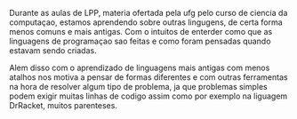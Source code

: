 Durante as aulas de LPP, materia ofertada pela ufg pelo curso de ciencia da computaçao, estamos aprendendo sobre outras lingugens, de certa forma menos comuns e mais antigas.
Com o intuitos de enterder como que as linguagens de programaçao sao feitas e como foram pensadas quando estavam sendo criadas.


Alem disso com o aprendizado de linguagens mais antigas com menos atalhos nos motiva a pensar de formas diferentes e com outras ferramentas na hora de resolver algum tipo de problema,
ja que problemas simples podem exigir muitas linhas de codigo assim como por exemplo na liguagem DrRacket, muitos parenteses.
